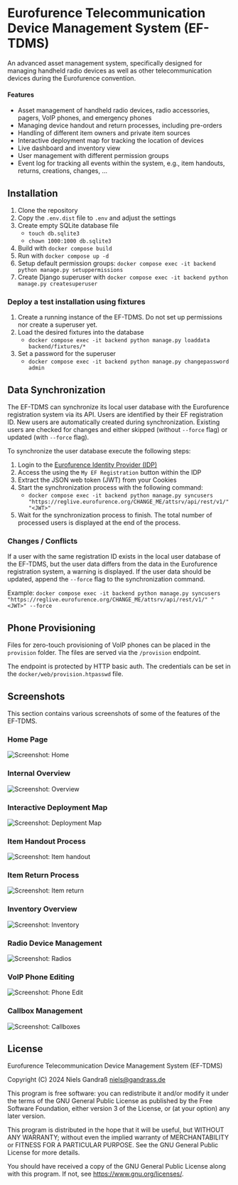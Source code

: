 # Eurofurence Telecommunication Device Management System (EF-TDMS)

An advanced asset management system, specifically designed for managing handheld
radio devices as well as other telecommunication devices during the Eurofurence
convention.

#### Features

- Asset management of handheld radio devices, radio accessories, pagers, VoIP
  phones, and emergency phones
- Managing device handout and return processes, including pre-orders
- Handling of different item owners and private item sources
- Interactive deployment map for tracking the location of devices
- Live dashboard and inventory view
- User management with different permission groups
- Event log for tracking all events within the system, e.g., item handouts, 
  returns, creations, changes, ...
 

## Installation

1. Clone the repository
2. Copy the `.env.dist` file to `.env` and adjust the settings
3. Create empty SQLite database file
   - `touch db.sqlite3`
   - `chown 1000:1000 db.sqlite3`
4. Build with `docker compose build`
5. Run with `docker compose up -d`
6. Setup default permission groups: `docker compose exec -it backend python manage.py setuppermissions`
7. Create Django superuser with `docker compose exec -it backend python manage.py createsuperuser`


### Deploy a test installation using fixtures

1. Create a running instance of the EF-TDMS. Do not set up permissions nor create a superuser yet.
2. Load the desired fixtures into the database
   - `docker compose exec -it backend python manage.py loaddata backend/fixtures/*`
3. Set a password for the superuser
   - `docker compose exec -it backend python manage.py changepassword admin`


## Data Synchronization

The EF-TDMS can synchronize its local user database with the Eurofurence
registration system via its API. Users are identified by their EF registration
ID. New users are automatically created during synchronization. Existing users
are checked for changes and either skipped (without `--force` flag) or updated
(with `--force` flag).

To synchronize the user database execute the following steps:

1. Login to the [Eurofurence Identity Provider (IDP)](https://identity.eurofurence.org/)
2. Access the using the `My EF Registration` button within the IDP
3. Extract the JSON web token (JWT) from your Cookies
4. Start the synchronization process with the following command:
   - `docker compose exec -it backend python manage.py syncusers "https://reglive.eurofurence.org/CHANGE_ME/attsrv/api/rest/v1/" "<JWT>"`
5. Wait for the synchronization process to finish. The total number of processed
   users is displayed at the end of the process.

### Changes / Conflicts

If a user with the same registration ID exists in the local user database of the
EF-TDMS, but the user data differs from the data in the Eurofurence registration
system, a warning is displayed. If the user data should be updated, append the
`--force` flag to the synchronization command.

Example: `docker compose exec -it backend python manage.py syncusers "https://reglive.eurofurence.org/CHANGE_ME/attsrv/api/rest/v1/" "<JWT>" --force`


## Phone Provisioning

Files for zero-touch provisioning of VoIP phones can be placed in the
`provision` folder. The files are served via the `/provision` endpoint.

The endpoint is protected by HTTP basic auth. The credentials can be set in the
`docker/web/provision.htpasswd` file.


## Screenshots

This section contains various screenshots of some of the features of the EF-TDMS.

### Home Page
![Screenshot: Home](docs/assets/screenshot_home.png)

### Internal Overview
![Screenshot: Overview](docs/assets/screenshot_overview.png)

### Interactive Deployment Map
![Screenshot: Deployment Map](docs/assets/screenshot_deploymentmap.png)

### Item Handout Process
![Screenshot: Item handout](docs/assets/screenshot_handout.png)

### Item Return Process
![Screenshot: Item return](docs/assets/screenshot_return.png)

### Inventory Overview
![Screenshot: Inventory](docs/assets/screenshot_inventory.png)

### Radio Device Management
![Screenshot: Radios](docs/assets/screenshot_radios.png)

### VoIP Phone Editing
![Screenshot: Phone Edit](docs/assets/screenshot_phone_edit.png)

### Callbox Management
![Screenshot: Callboxes](docs/assets/screenshot_callboxes.png)


## License

Eurofurence Telecommunication Device Management System (EF-TDMS)

Copyright (C) 2024 Niels Gandraß <niels@gandrass.de>

This program is free software: you can redistribute it and/or modify
it under the terms of the GNU General Public License as published by
the Free Software Foundation, either version 3 of the License, or
(at your option) any later version.

This program is distributed in the hope that it will be useful,
but WITHOUT ANY WARRANTY; without even the implied warranty of
MERCHANTABILITY or FITNESS FOR A PARTICULAR PURPOSE.  See the
GNU General Public License for more details.

You should have received a copy of the GNU General Public License
along with this program.  If not, see <https://www.gnu.org/licenses/>.
